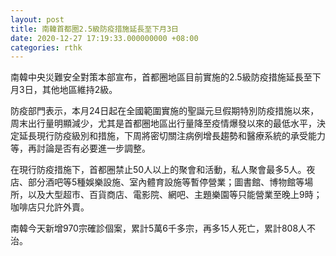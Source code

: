 ```yaml
---
layout: post
title: 南韓首都圈2.5級防疫措施延長至下月3日
date: 2020-12-27 17:19:33.000000000 +08:00
categories: rthk
---
```


南韓中央災難安全對策本部宣布，首都圈地區目前實施的2.5級防疫措施延長至下月3日，其他地區維持2級。

防疫部門表示，本月24日起在全國範圍實施的聖誕元旦假期特別防疫措施以來，周末出行量明顯減少，尤其是首都圈地區出行量降至疫情爆發以來的最低水平，決定延長現行防疫級別和措施，下周將密切關注病例增長趨勢和醫療系統的承受能力等，再討論是否有必要進一步調整。

在現行防疫措施下，首都圈禁止50人以上的聚會和活動，私人聚會最多5人。夜店、部分酒吧等5種娛樂設施、室內體育設施等暫停營業；圖書館、博物館等場所，以及大型超市、百貨商店、電影院、網吧、主題樂園等只能營業至晚上9時；咖啡店只允許外賣。

南韓今天新增970宗確診個案，累計5萬6千多宗，再多15人死亡，累計808人不治。
